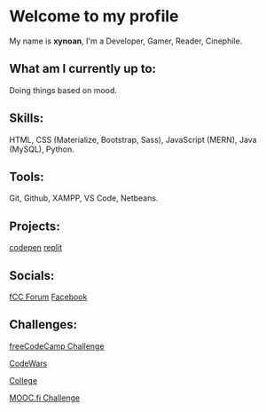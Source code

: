 # Welcome to my profile
My name is **xynoan**, I'm a Developer, Gamer, Reader, Cinephile.
## What am I currently up to:
Doing things based on mood.
## Skills:
HTML, CSS (Materialize, Bootstrap, Sass), JavaScript (MERN), Java (MySQL), Python.
## Tools:
Git, Github, XAMPP, VS Code, Netbeans.
## Projects: 
[codepen](https://codepen.io/xynoan)
[replit](https://replit.com/@xynoan)
## Socials:
[fCC Forum](https://forum.freecodecamp.org/u/xynoan/summary)
[Facebook](https://www.facebook.com/morvss)
## Challenges:
[freeCodeCamp Challenge](/fCCchallenge.md)
<br>

[CodeWars](/CWchallenge.md)
<br>

[College](/collegeChallenge.md)
<br>

[MOOC.fi Challenge](/moocFiChallenge.md)
